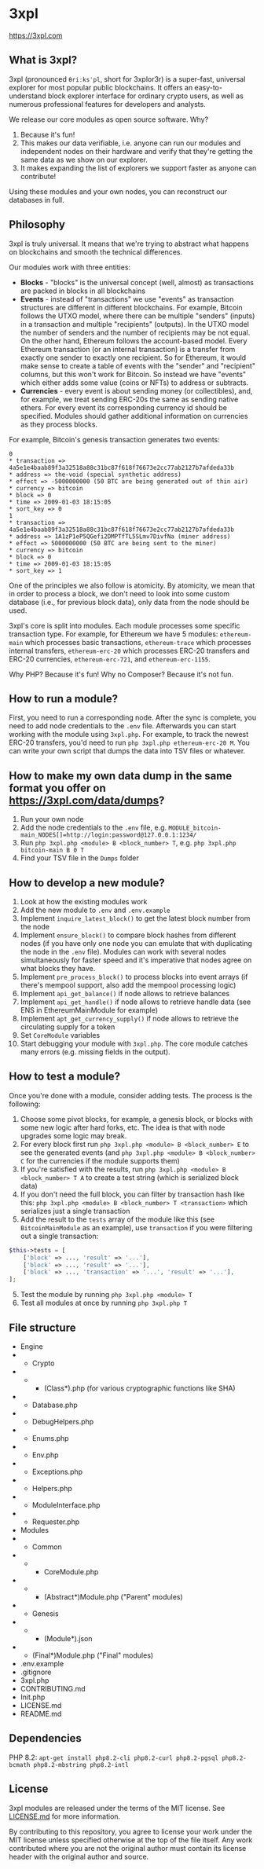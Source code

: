 3xpl
====

https://3xpl.com

What is 3xpl?
-------------

3xpl (pronounced `θriːksˈpl`, short for 3xplor3r) is a super-fast, universal explorer for most popular public blockchains.
It offers an easy-to-understand block explorer interface for ordinary crypto users, as well as numerous professional features for developers and analysts.

We release our core modules as open source software. Why?
1. Because it's fun!
2. This makes our data verifiable, i.e. anyone can run our modules and independent nodes on their hardware and verify that they're getting the same data as we show on our explorer.
3. It makes expanding the list of explorers we support faster as anyone can contribute!

Using these modules and your own nodes, you can reconstruct our databases in full.

Philosophy
----------

3xpl is truly universal. It means that we're trying to abstract what happens on blockchains and smooth the technical differences.

Our modules work with three entities:
* **Blocks** - "blocks" is the universal concept (well, almost) as transactions are packed in blocks in all blockchains
* **Events** - instead of "transactions" we use "events" as transaction structures are different in different blockchains. For example, Bitcoin follows the UTXO model, where there can be multiple "senders" (inputs) in a transaction and multiple "recipients" (outputs). In the UTXO model the number of senders and the number of recipients may be not equal. On the other hand, Ethereum follows the account-based model. Every Ethereum transaction (or an internal transaction) is a transfer from exactly one sender to exactly one recipient. So for Ethereum, it would make sense to create a table of events with the "sender" and "recipient" columns, but this won't work for Bitcoin. So instead we have "events" which either adds some value (coins or NFTs) to address or subtracts.
* **Currencies** - every event is about sending money (or collectibles), and, for example, we treat sending ERC-20s the same as sending native ethers. For every event its corresponding currency id should be specified. Modules should gather additional information on currencies as they process blocks.

For example, Bitcoin's genesis transaction generates two events:
```
0
* transaction => 4a5e1e4baab89f3a32518a88c31bc87f618f76673e2cc77ab2127b7afdeda33b
* address => the-void (special synthetic address)
* effect => -5000000000 (50 BTC are being generated out of thin air)
* currency => bitcoin
* block => 0
* time => 2009-01-03 18:15:05
* sort_key => 0
1
* transaction => 4a5e1e4baab89f3a32518a88c31bc87f618f76673e2cc77ab2127b7afdeda33b
* address => 1A1zP1eP5QGefi2DMPTfTL5SLmv7DivfNa (miner address)
* effect => 5000000000 (50 BTC are being sent to the miner)
* currency => bitcoin
* block => 0
* time => 2009-01-03 18:15:05
* sort_key => 1
```

One of the principles we also follow is atomicity. By atomicity, we mean that in order to process a block, we don't need to look into some custom database (i.e., for previous block data), only data from the node should be used.

3xpl's core is split into modules. Each module processes some specific transaction type. For example, for Ethereum we have 5 modules: `ethereum-main` which processes basic transactions, `ethereum-trace` which processes internal transfers, `ethereum-erc-20` which processes ERC-20 transfers and ERC-20 currencies, `ethereum-erc-721`, and `ethereum-erc-1155`.

Why PHP? Because it's fun! Why no Composer? Because it's not fun.

How to run a module?
--------------------

First, you need to run a corresponding node. After the sync is complete, you need to add node credentials to the `.env` file. Afterwards you can start working with the module using `3xpl.php`. For example, to track the newest ERC-20 transfers, you'd need to run `php 3xpl.php ethereum-erc-20 M`. You can write your own script that dumps the data into TSV files or whatever.

How to make my own data dump in the same format you offer on https://3xpl.com/data/dumps?
-----------------------------------------------------------------------------------------

1. Run your own node
2. Add the node credentials to the `.env` file, e.g. `MODULE_bitcoin-main_NODES[]=http://login:password@127.0.0.1:1234/`
3. Run `php 3xpl.php <module> B <block_number> T`, e.g. `php 3xpl.php bitcoin-main B 0 T`
4. Find your TSV file in the `Dumps` folder

How to develop a new module?
----------------------------

1. Look at how the existing modules work
2. Add the new module to `.env` and `.env.example`
3. Implement `inquire_latest_block()` to get the latest block number from the node
4. Implement `ensure_block()` to compare block hashes from different nodes (if you have only one node you can emulate that with duplicating the node in the `.env` file). Modules can work with several nodes simultaneously for faster speed and it's imperative that nodes agree on what blocks they have.
5. Implement `pre_process_block()` to process blocks into event arrays (if there's mempool support, also add the mempool processing logic)
6. Implement `api_get_balance()` if node allows to retrieve balances
7. Implement `api_get_handle()` if node allows to retrieve handle data (see ENS in EthereumMainModule for example)
8. Implement `apt_get_currency_supply()` if node allows to retrieve the circulating supply for a token
9. Set `CoreModule` variables
10. Start debugging your module with `3xpl.php`. The core module catches many errors (e.g. missing fields in the output).

How to test a module?
---------------------

Once you're done with a module, consider adding tests. The process is the following:
1. Choose some pivot blocks, for example, a genesis block, or blocks with some new logic after hard forks, etc. The idea is that with node upgrades some logic may break.
2. For every block first run `php 3xpl.php <module> B <block_number> E` to see the generated events (and `php 3xpl.php <module> B <block_number> C` for the currencies if the module supports them)
3. If you're satisfied with the results, run `php 3xpl.php <module> B <block_number> T A` to create a test string (which is serialized block data)
4. If you don't need the full block, you can filter by transaction hash like this: `php 3xpl.php <module> B <block_number> T <transaction>` which serializes just a single transaction
5. Add the result to the `tests` array of the module like this (see `BitcoinMainModule` as an example), use `transaction` if you were filtering out a single transaction:
```php
$this->tests = [
    ['block' => ..., 'result' => '...'],
    ['block' => ..., 'result' => '...'],
    ['block' => ..., 'transaction' => '...', 'result' => '...'],
];
```
5. Test the module by running `php 3xpl.php <module> T`
6. Test all modules at once by running `php 3xpl.php T`

File structure
--------------

- Engine
- - Crypto
- - - (Class*).php (for various cryptographic functions like SHA)
- - Database.php
- - DebugHelpers.php
- - Enums.php
- - Env.php
- - Exceptions.php
- - Helpers.php
- - ModuleInterface.php
- - Requester.php
- Modules
- - Common
- - - CoreModule.php
- - - (Abstract*)Module.php ("Parent" modules)
- - Genesis
- - - (Module*).json
- - (Final*)Module.php ("Final" modules)
- .env.example
- .gitignore
- 3xpl.php
- CONTRIBUTING.md
- Init.php
- LICENSE.md
- README.md

Dependencies
------------

PHP 8.2:
`apt-get install php8.2-cli php8.2-curl php8.2-pgsql php8.2-bcmath php8.2-mbstring php8.2-intl`

License
-------

3xpl modules are released under the terms of the MIT license.
See [LICENSE.md](LICENSE.md) for more information.

By contributing to this repository, you agree to license your work under the MIT license unless specified otherwise at the top of the file itself.
Any work contributed where you are not the original author must contain its license header with the original author and source.
